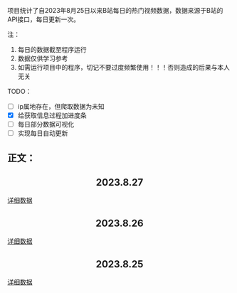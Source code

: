 项目统计了自2023年8月25日以来B站每日的热门视频数据，数据来源于B站的API接口，每日更新一次。

注：
1. 每日的数据截至程序运行
2. 数据仅供学习参考
3. 如需运行项目中的程序，切记不要过度频繁使用！！！否则造成的后果与本人无关

TODO：
- [ ] ip属地存在，但爬取数据为未知
- [x] 给获取信息过程加进度条
- [ ] 每日部分数据可视化
- [ ] 实现每日自动更新

## 正文：
<h2 align=center>2023.8.27</h2>

[详细数据](dailyData/2023/08/27/detail.md)

<h2 align=center>2023.8.26</h2>

[详细数据](dailyData/2023/08/26/detail.md)

<h2 align=center>2023.8.25</h2>

[详细数据](dailyData/2023/08/25/detail.md)